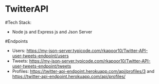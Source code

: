 ﻿# TwitterAPI

#Tech Stack:
- Node js and Express js and Json Server

#Endpoints

- Users: https://my-json-server.typicode.com/rkapoor10/Twitter-API-user-tweets-endpoint/users
- Tweets: https://my-json-server.typicode.com/rkapoor10/Twitter-API-user-tweets-endpoint/tweets
- Profiles: https://twitter-api-endpoint.herokuapp.com/api/profiles/3  and  https://twitter-api-endpoint.herokuapp.com/api/profiles/

